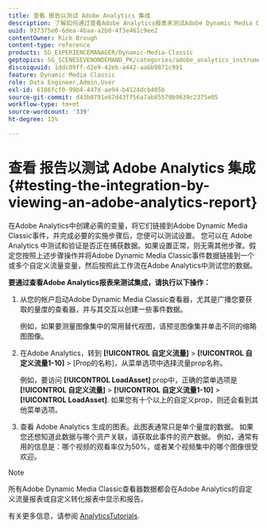 ```yaml
---
title: 查看 报告以测试 Adobe Analytics 集成
description: 了解如何通过查看Adobe Analytics报表来测试Adobe Dynamic Media Classic中的集成。
uuid: 937375e0-6dea-4baa-a2b0-4f3e461c9ee2
contentOwner: Rick Brough
content-type: reference
products: SG_EXPERIENCEMANAGER/Dynamic-Media-Classic
geptopics: SG_SCENESEVENONDEMAND_PK/categories/adobe_analytics_instrumentation_kit
discoiquuid: 1ddc89ff-d2e9-42eb-a442-aa6b9871c991
feature: Dynamic Media Classic
role: Data Engineer,Admin,User
exl-id: 6186fcf0-99b4-447d-ae94-b4124dcb405b
source-git-commit: d43b0791e67d43ff56a7ab85570b9639c2375e05
workflow-type: tm+mt
source-wordcount: '339'
ht-degree: 15%

---
```


# 查看 报告以测试 Adobe Analytics 集成{#testing-the-integration-by-viewing-an-adobe-analytics-report}

在Adobe Analytics中创建必需的变量，将它们链接到Adobe Dynamic Media Classic事件，并完成必要的实施步骤后，您便可以测试设置。 您可以在 Adobe Analytics 中测试和验证是否正在捕获数据。如果设置正常，则无需其他步骤。假定您按照上述步骤操作并将Adobe Dynamic Media Classic事件数据链接到一个或多个自定义流量变量，然后按照此工作流在Adobe Analytics中测试您的数据。

**要通过查看Adobe Analytics报表来测试集成，请执行以下操作：**

1. 从您的帐户启动Adobe Dynamic Media Classic查看器，尤其是广播您要获取的量度的查看器，并与其交互以创建一些事件数据。

   例如，如果要测量图像集中的常用替代视图，请预览图像集并单击不同的缩略图图像。

1. 在Adobe Analytics，转到 **[!UICONTROL 自定义流量]** > **[!UICONTROL 自定义流量1-10]** > [Prop的名称]，从菜单选项中选择流量prop名称。

   例如，要访问 **[!UICONTROL LoadAsset]** prop中，正确的菜单选项是 **[!UICONTROL 自定义流量]** > **[!UICONTROL 自定义流量1-10]** > **[!UICONTROL LoadAsset]**. 如果您有十个以上的自定义prop，则还会看到其他菜单选项。

1. 查看 Adobe Analytics 生成的图表。此图表通常只是单个量度的数据。 如果您还想知道此数据与哪个资产关联，请获取此事件的资产数据。 例如，通常有用的信息是：哪个视频的观看率仅为50%，或者某个视频集中的哪个图像很受欢迎。

>[!NOTE]
>
>所有Adobe Dynamic Media Classic查看器数据都会在Adobe Analytics的自定义流量报表或自定义转化报表中显示和报告。

有关更多信息，请参阅 [AnalyticsTutorials](https://experienceleague.adobe.com/docs/analytics-learn/tutorials/overview.html).